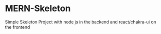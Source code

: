 # MERN-Skeleton

Simple Skeleton Project with node js in the backend and react/chakra-ui on the frontend 


